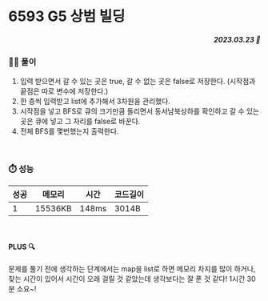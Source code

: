 # 6593 G5 상범 빌딩
##### <p align="right"> 2023.03.23 📆 </p>

 
### 👩‍🏫 풀이
1. 입력 받으면서 갈 수 있는 곳은 true, 갈 수 없는 곳은 false로 저장한다. (시작점과 끝점은 따로 변수에 저장한다.)
2. 한 층씩 입력받고 list에 추가해서 3차원을 관리했다.
3. 시작점을 넣고 BFS로 큐의 크기만큼 돌리면서 동서남북상하를 확인하고 갈 수 있는 곳은 큐에 넣고 그 자리를 false로 바꾼다.
4. 전체 BFS를 몇번했는지 출력한다.

<br>

### ⏱️ 성능
<!-- 테이블 -->
성공 |메모리 | 시간 | 코드길이
---|---|---|---|
1|15536KB|148ms|3014B

<br>

#### PLUS 🔍
문제를 풀기 전에 생각하는 단계에서는 map을 list로 하면 메모리 차지를 많이 하거나, 찾는 시간이 있어서 시간이 오래 걸릴 것 같았는데
생각보다는 잘 푼 것 같다!
1시간 30분 소요~!
